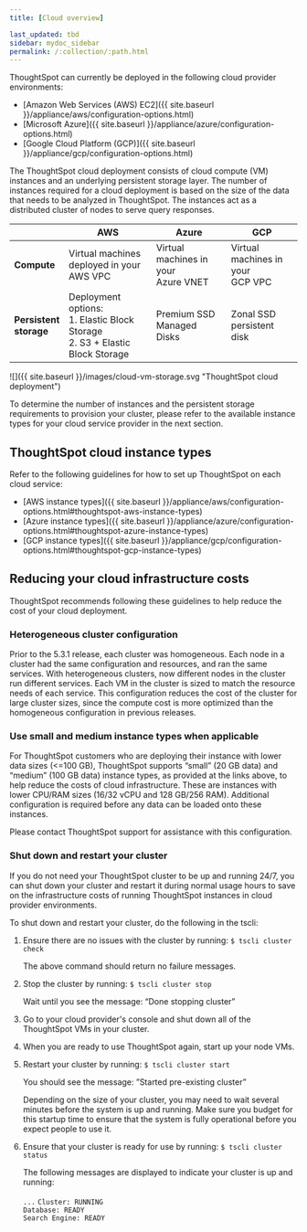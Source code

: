 ```yaml
---
title: [Cloud overview]

last_updated: tbd
sidebar: mydoc_sidebar
permalink: /:collection/:path.html
---
```

ThoughtSpot can currently be deployed in the following cloud provider environments:

- [Amazon Web Services (AWS) EC2]({{ site.baseurl }}/appliance/aws/configuration-options.html)
- [Microsoft Azure]({{ site.baseurl }}/appliance/azure/configuration-options.html)
- [Google Cloud Platform (GCP)]({{ site.baseurl }}/appliance/gcp/configuration-options.html)

The ThoughtSpot cloud deployment consists of cloud compute (VM) instances and an underlying persistent storage layer. The number of instances required for a cloud deployment is based on the size of the data that needs to be analyzed in ThoughtSpot. The instances act as a distributed cluster of nodes to serve query responses.  

| | AWS | Azure | GCP |
| --- | --- | --- | --- |
| <b>Compute<b> | Virtual machines deployed in your<br>AWS VPC | Virtual machines in your<br>Azure VNET | Virtual machines in your<br>GCP VPC |
| <b>Persistent <br>storage<b> | Deployment options:<br>1. Elastic Block Storage<br>2. S3 + Elastic Block Storage | Premium SSD Managed Disks | Zonal SSD persistent disk |

![]({{ site.baseurl }}/images/cloud-vm-storage.svg "ThoughtSpot cloud deployment")

To determine the number of instances and the persistent storage requirements to provision your cluster, please refer to the available instance types for your cloud service provider in the next section.

## ThoughtSpot cloud instance types

Refer to the following guidelines for how to set up ThoughtSpot on each cloud service:

- [AWS instance types]({{ site.baseurl }}/appliance/aws/configuration-options.html#thoughtspot-aws-instance-types)
- [Azure instance types]({{ site.baseurl }}/appliance/azure/configuration-options.html#thoughtspot-azure-instance-types)
- [GCP instance types]({{ site.baseurl }}/appliance/gcp/configuration-options.html#thoughtspot-gcp-instance-types)

## Reducing your cloud infrastructure costs

ThoughtSpot recommends following these guidelines to help reduce the cost of your cloud deployment.

### Heterogeneous cluster configuration

Prior to the 5.3.1 release, each cluster was homogeneous. Each node in a cluster had the same configuration and resources, and ran the same services. With heterogeneous clusters, now different nodes in the cluster run different services. Each VM in the cluster is sized to match the resource needs of each service. This configuration reduces the cost of the cluster for large cluster sizes, since the compute cost is more optimized than the homogeneous configuration in previous releases.  

### Use small and medium instance types when applicable

For ThoughtSpot customers who are deploying their instance with lower data sizes (<=100 GB), ThoughtSpot supports “small” (20 GB data) and “medium” (100 GB data) instance types, as provided at the links above, to help reduce the costs of cloud infrastructure. These are instances with lower CPU/RAM sizes (16/32 vCPU and 128 GB/256 RAM). Additional configuration is required before any data can be loaded onto these instances.

Please contact ThoughtSpot support for assistance with this configuration.

### Shut down and restart your cluster

If you do not need your ThoughtSpot cluster to be up and running 24/7, you can shut down your cluster and restart it during normal usage hours to save on the infrastructure costs of running ThoughtSpot instances in cloud provider environments.

To shut down and restart your cluster, do the following in the tscli:

1. Ensure there are no issues with the cluster by running: `$ tscli cluster check`

   The above command should return no failure messages.

2. Stop the cluster by running: `$ tscli cluster stop`

   Wait until you see the message: “Done stopping cluster”

3. Go to your cloud provider's console and shut down all of the ThoughtSpot VMs in your cluster.

4. When you are ready to use ThoughtSpot again, start up your node VMs.

5. Restart your cluster by running:
	`$ tscli cluster start`

   You should see the message: ”Started pre-existing cluster”

   Depending on the size of your cluster, you may need to wait several minutes before the system is up and running. Make sure you budget for this startup time to ensure that the system is fully operational before you expect people to use it.

6. Ensure that your cluster is ready for use by running:
	`$ tscli cluster status`

	The following messages are displayed to indicate your cluster is up and running: <br> 	
  `...`
  `Cluster: RUNNING` <br>
  `Database: READY` <br>
  `Search Engine: READY`

